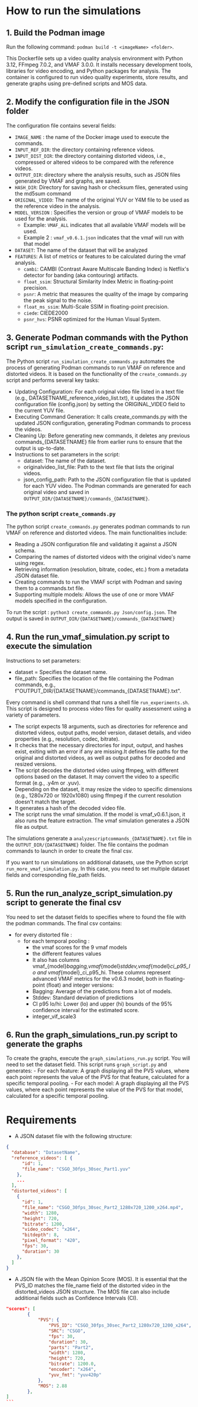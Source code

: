 # How to run the simulations 
## 1. **Build the Podman image**
Run the following command: `podman build -t <imageName> <folder>`. 

This Dockerfile sets up a video quality analysis environment with Python 3.12, FFmpeg 7.0.2, and VMAF 3.0.0. It installs necessary development tools, libraries for video encoding, and Python packages for analysis. The container is configured to run video quality experiments, store results, and generate graphs using pre-defined scripts and MOS data.
## 2. **Modify the configuration file in the JSON folder** 

The configuration file contains several fields:
  - `IMAGE_NAME` : the name of the Docker image used to execute the commands.
  - `INPUT_REF_DIR`: the directory containing reference videos.
  - `INPUT_DIST_DIR`: the directory containing distorted videos, i.e., compressed or altered videos to be compared with the reference videos.
  - `OUTPUT_DIR`: directory where the analysis results, such as JSON files generated by VMAF and graphs, are saved.
  - `HASH_DIR`: Directory for saving hash or checksum files, generated using the md5sum command
  - `ORIGINAL_VIDEO`: The name of the original YUV or Y4M file to be used as the reference video in the analysis.
  - `MODEL_VERSION` :  Specifies the version or group of VMAF models to be used for the analysis.
    - Example: `VMAF_ALL` indicates that all available VMAF models will be used.
    - Example 2 : `vmaf_v0.6.1.json` indicates that the vmaf will run with that model
  - `DATASET`:  The name of the dataset that will be analyzed
  - `FEATURES`: A list of metrics or features to be calculated during the vmaf analysis.
    - `cambi`: CAMBI (Contrast Aware Multiscale Banding Index) is Netflix's detector for banding (aka contouring) artifacts.
    - `float_ssim`: Structural Similarity Index Metric in floating-point precision.
    - `psnr`: A metric that measures the quality of the image by comparing the peak signal to the noise.
    - `float_ms_ssim`: Multi-Scale SSIM in floating-point precision.
    - `ciede`: CIEDE2000
    - `psnr_hvs`: PSNR optimized for the Human Visual System.
## 3. **Generate Podman commands with the Python script `run_simulation_create_commands.py`:**  
The Python script `run_simulation_create_commands.py` automates the process of generating Podman commands to run VMAF on reference and distorted videos. It is based on the functionality of the `create_commands.py` script and performs several key tasks:
  - Updating Configuration: For each original video file listed in a text file (e.g., DATASETNAME_reference_video_list.txt), it updates the JSON configuration file (config.json) by setting the ORIGINAL_VIDEO field to the current YUV file.
  - Executing Command Generation: It calls create_commands.py with the updated JSON configuration, generating Podman commands to process the videos.
  - Cleaning Up: Before generating new commands, it deletes any previous commands_{DATASETNAME} file from earlier runs to ensure
    that the output is up-to-date.
  - Instructions to set parameters in the script:
      - dataset: The name of the dataset.
      - originalvideo_list_file: Path to the text file that lists the original videos.
      - json_config_path: Path to the JSON configuration file that is updated for each YUV video.
The Podman commands are generated for each original video and saved in `OUTPUT_DIR/{DATASETNAME}/commands_{DATASETNAME}`.
### The python script `create_commands.py`
 The python script `create_commands.py`  generates podman commands to run VMAF on reference and distorted videos. 
 The main functionalities include:
   - Reading a JSON configuration file and validating it against a JSON schema.
   - Comparing the names of distorted videos with the original video's name using regex.
   - Retrieving information (resolution, bitrate, codec, etc.) from a metadata JSON dataset file.
   - Creating commands to run the VMAF script with Podman and saving them to a commands.txt file.
   - Supporting multiple models: Allows the use of one or more VMAF models specified in the configuration.                                                                                                                
   
  To run the script : `python3 create_commands.py Json/config.json`.
  The output is saved in `OUTPUT_DIR/{DATASETNAME}/commands_{DATASETNAME}`
## 4. **Run the run_vmaf_simulation.py script to execute the simulation**
Instructions to set parameters:
   - dataset = Specifies the dataset name.
   - file_path: Specifies the location of the file containing the Podman commands, e.g., f"OUTPUT_DIR/{DATASETNAME}/commands_{DATASETNAME}.txt".
   
Every command is  shell command that runs a shell file `run_experiments.sh`.
This script is designed to process video files for quality assessment using a variety of parameters. 
- The script expects 18 arguments, such as directories for reference and distorted videos, output paths, model version, dataset details, and video properties (e.g., resolution, codec, bitrate). 
- It checks that the necessary directories for input, output, and hashes exist, exiting with an error if any are missing.It defines file paths for the original and distorted videos, as well as output paths for decoded and resized versions.
- The script decodes the distorted video using ffmpeg, with different options based on the dataset. It may convert the video to a specific format (e.g., .y4m or .yuv).
- Depending on the dataset, it may resize the video to specific dimensions (e.g., 1280x720 or 1920x1080) using ffmpeg if the current resolution doesn't match the target.
-  It generates a hash of the decoded video file. 
- The script runs the vmaf simulation. If the model is vmaf_v0.6.1.json, it also runs the feature extraction. The vmaf simulation generates a JSON file as output.

The simulations generate a `analyzescriptcommands_{DATASETNAME}.txt` file in the `OUTPUT_DIR/{DATASETNAME}` folder. 
The file contains the podman commands to launch in order to create the final csv.

If you want to run simulations on additional datasets, use the Python script `run_more_vmaf_simulation.py`. In this case, you need to set multiple dataset fields and corresponding file_path fields.
  
## 5. **Run the run_analyze_script_simulation.py script to generate the final csv** 
You need to set the dataset fields to specifies where to found the file with the podman commands.
The final csv contains:
  - for every distorted file :
    - for each temporal pooling :
      - the vmaf scores for the 9 vmaf models 
      - the different features values
      - It also has columns vmaf_{model}_bagging,vmaf_{model}_stddev,vmaf_{model}_ci_p95_lo and vmaf_{model}_ci_p95_hi. These columns represent advanced VMAF metrics for the v0.6.3 model, both in floating-point (float) and integer versions:
      - Bagging: Average of the predictions from a lot of  models.
      - Stddev: Standard deviation of predictions
      - CI p95 lo/hi: Lower (lo) and upper (hi) bounds of the 95% confidence interval for the estimated score.
      - integer_vif_scale3
## 6. **Run the graph_simulations_run.py script to generate the graphs**
To create the graphs, execute the `graph_simulations_run.py` script. You will need to set the dataset field. 
This script runs `graph_script.py` and generates:
    - For each feature:
      A graph displaying all the PVS values, where each point represents the value of the PVS for that feature, calculated for a specific temporal pooling.
    - For each model:
      A graph displaying all the PVS values, where each point represents the value of the PVS for that model, calculated for a specific temporal pooling.
# Requirements
- A JSON dataset file with the following structure:
```json
{
  "database": "DatasetName",
  "reference_videos": [ {
      "id": 1,
      "file_name": "CSGO_30fps_30sec_Part1.yuv"
    },
    ...
  ],
  "distorted_videos": [
    {
      "id": 1,
      "file_name": "CSGO_30fps_30sec_Part2_1280x720_1200_x264.mp4",
      "width": 1280,
      "height": 720,
      "bitrate": 1200,
      "video_codec": "x264",
      "bitdepth": 8,
      "pixel_format": "420",
      "fps": 30,
      "duration": 30
    },
  ]
}
```
- A JSON file with the Mean Opinion Score (MOS). It is essential that the PVS_ID matches the file_name field of the distorted video in the distorted_videos JSON structure. The MOS file can also include additional fields such as Confidence Intervals (CI).
````json
"scores": [
        {
            "PVS": {
                "PVS_ID": "CSGO_30fps_30sec_Part2_1280x720_1200_x264",
                "SRC": "CSGO",
                "fps": 30,
                "duration": 30,
                "parts": "Part2",
                "width": 1280,
                "height": 720,
                "bitrate": 1200.0,
                "encoder": "x264",
                "yuv_fmt": "yuv420p"
            },
            "MOS": 2.88
        },
]
```
